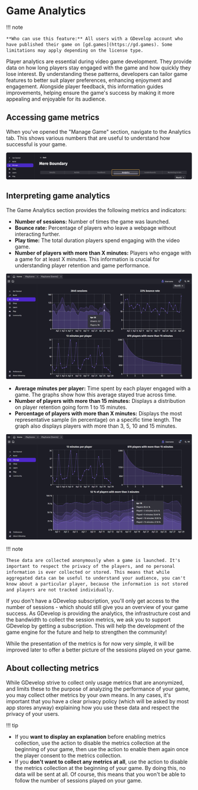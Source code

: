 # Game Analytics

!!! note

    **Who can use this feature:** All users with a GDevelop account who have published their game on [gd.games](https://gd.games). Some limitations may apply depending on the license type.

Player analytics are essential during video game development. They provide data on how long players stay engaged with the game and how quickly they lose interest. By understanding these patterns, developers can tailor game features to better suit player preferences, enhancing enjoyment and engagement. Alongside player feedback, this information guides improvements, helping ensure the game's success by making it more appealing and enjoyable for its audience.

## Accessing game metrics
When you've opened the "Manage Game" section, navigate to the Analytics tab. This shows various numbers that are useful to understand how successful is your game.

![Game-Analytics-tab](Game-Analytics-tab.png)


## Interpreting game analytics

The Game Analytics section provides the following metrics and indicators:

* **Number of sessions:** Number of times the game was launched.
* **Bounce rate:** Percentage of players who leave a webpage without interacting further.
* **Play time:** The total duration players spend engaging with the video game.
* **Number of players with more than X minutes:** Players who engage with a game for at least X minutes. This information is crucial for understanding player retention and game performance.


![Game-Analytics](Game-Analytics.png)


* **Average minutes per player:** Time spent by each player engaged with a game. The graphs show how this average stayed true across time.
* **Number of players with more than 15 minutes:** Displays a distribution on player retention going form 1 to 15 minutes.
* **Percentage of players with more than X minutes:** Displays the most representative sample (in percentage) on a specific time length. The graph also displays players with more than 3, 5, 10 and 15 minutes.

![Games-Analytics](Game-Analytics-hover.png)

!!! note

    These data are collected anonymously when a game is launched. It's important to respect the privacy of the players, and no personal information is ever collected or stored. This means that while aggregated data can be useful to understand your audience, you can't know about a particular player, because the information is not stored and players are not tracked individually.

If you don't have a GDevelop subscription, you'll only get access to the number of sessions - which should still give you an overview of your game success.
As GDevelop is providing the analytics, the infrastructure cost and the bandwidth to collect the session metrics, we ask you to support GDevelop by getting a subscription.
This will help the development of the game engine for the future and help to strengthen the community!

While the presentation of the metrics is for now very simple, it will be improved later to offer a better picture of the sessions played on your game.

## About collecting metrics
While GDevelop strive to collect only usage metrics that are anonymized, and limits these to the purpose of analyzing the performance of your game, you may collect other metrics by your own means. In any cases, it's important that you have a clear privacy policy (which will be asked by most app stores anyway) explaining how you use these data and respect the privacy of your users.

!!! tip

   * If you **want to display an explanation** before enabling metrics collection, use the action to disable the metrics collection at the beginning of your game, then use the action to enable them again once the player consent to the metrics collection.
   * If you **don't want to collect any metrics at all**, use the action to disable the metrics collection at the beginning of your game. By doing this, no data will be sent at all. Of course, this means that you won't be able to follow the number of sessions played on your game.